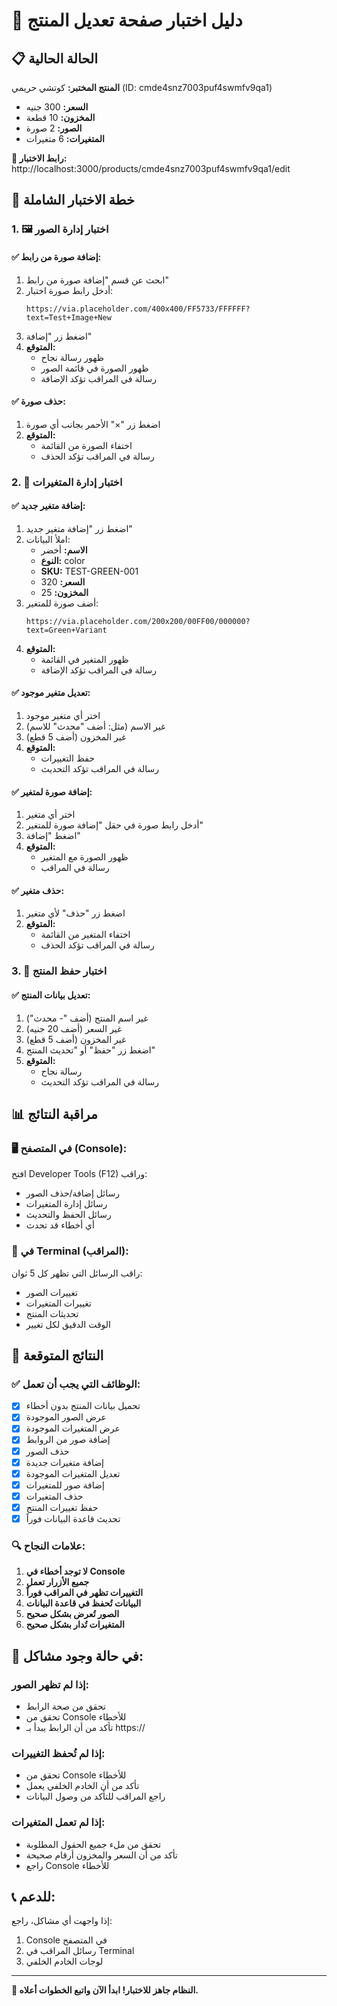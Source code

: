 # 🧪 دليل اختبار صفحة تعديل المنتج

## 📋 الحالة الحالية

**المنتج المختبر:** كوتشي حريمي (ID: cmde4snz7003puf4swmfv9qa1)
- **السعر:** 300 جنيه
- **المخزون:** 10 قطعة
- **الصور:** 2 صورة
- **المتغيرات:** 6 متغيرات

**🔗 رابط الاختبار:** http://localhost:3000/products/cmde4snz7003puf4swmfv9qa1/edit

## 🎯 خطة الاختبار الشاملة

### 1. 🖼️ اختبار إدارة الصور

#### ✅ إضافة صورة من رابط:
1. ابحث عن قسم "إضافة صورة من رابط"
2. أدخل رابط صورة اختبار:
   ```
   https://via.placeholder.com/400x400/FF5733/FFFFFF?text=Test+Image+New
   ```
3. اضغط زر "إضافة"
4. **المتوقع:** 
   - ظهور رسالة نجاح
   - ظهور الصورة في قائمة الصور
   - رسالة في المراقب تؤكد الإضافة

#### ✅ حذف صورة:
1. اضغط زر "×" الأحمر بجانب أي صورة
2. **المتوقع:**
   - اختفاء الصورة من القائمة
   - رسالة في المراقب تؤكد الحذف

### 2. 🎨 اختبار إدارة المتغيرات

#### ✅ إضافة متغير جديد:
1. اضغط زر "إضافة متغير جديد"
2. املأ البيانات:
   - **الاسم:** أخضر
   - **النوع:** color
   - **SKU:** TEST-GREEN-001
   - **السعر:** 320
   - **المخزون:** 25
3. أضف صورة للمتغير:
   ```
   https://via.placeholder.com/200x200/00FF00/000000?text=Green+Variant
   ```
4. **المتوقع:**
   - ظهور المتغير في القائمة
   - رسالة في المراقب تؤكد الإضافة

#### ✅ تعديل متغير موجود:
1. اختر أي متغير موجود
2. غير الاسم (مثل: أضف "محدث" للاسم)
3. غير المخزون (أضف 5 قطع)
4. **المتوقع:**
   - حفظ التغييرات
   - رسالة في المراقب تؤكد التحديث

#### ✅ إضافة صورة لمتغير:
1. اختر أي متغير
2. أدخل رابط صورة في حقل "إضافة صورة للمتغير"
3. اضغط "إضافة"
4. **المتوقع:**
   - ظهور الصورة مع المتغير
   - رسالة في المراقب

#### ✅ حذف متغير:
1. اضغط زر "حذف" لأي متغير
2. **المتوقع:**
   - اختفاء المتغير من القائمة
   - رسالة في المراقب تؤكد الحذف

### 3. 💾 اختبار حفظ المنتج

#### ✅ تعديل بيانات المنتج:
1. غير اسم المنتج (أضف "- محدث")
2. غير السعر (أضف 20 جنيه)
3. غير المخزون (أضف 5 قطع)
4. اضغط زر "حفظ" أو "تحديث المنتج"
5. **المتوقع:**
   - رسالة نجاح
   - رسالة في المراقب تؤكد التحديث

## 📊 مراقبة النتائج

### 🖥️ في المتصفح (Console):
افتح Developer Tools (F12) وراقب:
- رسائل إضافة/حذف الصور
- رسائل إدارة المتغيرات
- رسائل الحفظ والتحديث
- أي أخطاء قد تحدث

### 📱 في Terminal (المراقب):
راقب الرسائل التي تظهر كل 5 ثوان:
- تغييرات الصور
- تغييرات المتغيرات
- تحديثات المنتج
- الوقت الدقيق لكل تغيير

## 🎯 النتائج المتوقعة

### ✅ الوظائف التي يجب أن تعمل:
- [x] تحميل بيانات المنتج بدون أخطاء
- [x] عرض الصور الموجودة
- [x] عرض المتغيرات الموجودة
- [x] إضافة صور من الروابط
- [x] حذف الصور
- [x] إضافة متغيرات جديدة
- [x] تعديل المتغيرات الموجودة
- [x] إضافة صور للمتغيرات
- [x] حذف المتغيرات
- [x] حفظ تغييرات المنتج
- [x] تحديث قاعدة البيانات فوراً

### 🔍 علامات النجاح:
1. **لا توجد أخطاء في Console**
2. **جميع الأزرار تعمل**
3. **التغييرات تظهر في المراقب فوراً**
4. **البيانات تُحفظ في قاعدة البيانات**
5. **الصور تُعرض بشكل صحيح**
6. **المتغيرات تُدار بشكل صحيح**

## 🚨 في حالة وجود مشاكل:

### إذا لم تظهر الصور:
- تحقق من صحة الرابط
- تحقق من Console للأخطاء
- تأكد من أن الرابط يبدأ بـ https://

### إذا لم تُحفظ التغييرات:
- تحقق من Console للأخطاء
- تأكد من أن الخادم الخلفي يعمل
- راجع المراقب للتأكد من وصول البيانات

### إذا لم تعمل المتغيرات:
- تحقق من ملء جميع الحقول المطلوبة
- تأكد من أن السعر والمخزون أرقام صحيحة
- راجع Console للأخطاء

## 📞 للدعم:
إذا واجهت أي مشاكل، راجع:
1. Console في المتصفح
2. رسائل المراقب في Terminal
3. لوجات الخادم الخلفي

---

**🎉 النظام جاهز للاختبار! ابدأ الآن واتبع الخطوات أعلاه.**

